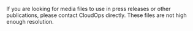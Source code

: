 If you are looking for media files to use in press releases or other publications, please contact CloudOps directly.  These files are not high enough resolution.